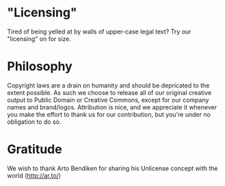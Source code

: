 # "Licensing"
Tired of being yelled at by walls of upper-case legal text?  Try our "licensing" on for size.

# Philosophy

Copyright laws are a drain on humanity and should be depricated to the extent possible.  As such we choose to release all of our original creative output to Public Domain or Creative Commons, except for our company names and brand/logos.  Attribution is nice, and we appreciate it whenever you make the effort to thank us for our contribution, but you're under no obligation to do so.

# Gratitude

We wish to thank Arto Bendiken for sharing his Unlicense concept with the world (http://ar.to/)
